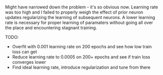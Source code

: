 Might have narrowed down the problem - it's so obvious now. Learning rate was too high and I failed to properly weigh the effect of prior neuron updates regularizing the learning of subsequent neurons. A lower learning rate is necessary for proper learning of paramaters without going all over the place and encountering stagnant training.

TODO:
- Overfit with 0.001 learning rate on 200 epochs and see how low train loss can get
- Reduce learning rate to 0.0005 on 200+ epochs and see if train loss converges lower
- Find ideal learning rate, introduce regularization and tune from there